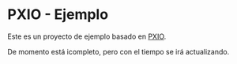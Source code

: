 # PXIO - Ejemplo

Este es un proyecto de ejemplo basado en [PXIO](https://www.npmjs.com/package/pxio).

De momento está icompleto, pero con el tiempo se irá actualizando.
